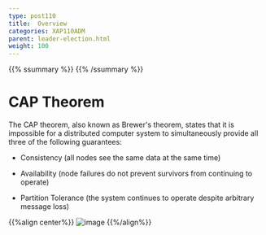 ```yaml
---
type: post110
title:  Overview
categories: XAP110ADM
parent: leader-election.html
weight: 100
---
```


{{% ssummary %}}  {{% /ssummary %}}



# CAP Theorem
The CAP theorem, also known as Brewer's theorem, states that it is impossible for a distributed computer system to simultaneously provide all three of the following guarantees:

* Consistency (all nodes see the same data at the same time)

* Availability (node failures do not prevent survivors from continuing to operate)

* Partition Tolerance (the system continues to operate despite arbitrary message loss)

{{%align center%}}
![image](/attachment_files/cap.png)
{{%/align%}}

